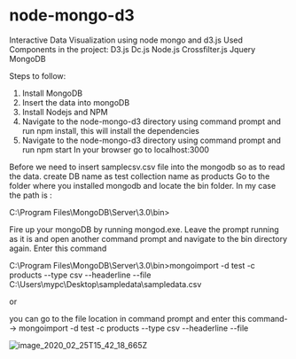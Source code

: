 # node-mongo-d3
Interactive Data Visualization using node mongo and d3.js
Used Components in the project:
D3.js
Dc.js
Node.js
Crossfilter.js
Jquery
MongoDB

Steps to follow:

1. Install MongoDB
2. Insert the data into mongoDB
3. Install Nodejs and NPM
4. Navigate to the node-mongo-d3 directory using command prompt and run npm install, this will install the dependencies
5. Navigate to the node-mongo-d3 directory using command prompt and run npm start
   In your browser go to localhost:3000
   
Before we need to insert samplecsv.csv file into the mongodb so as to read the data.
   create DB name as test 
   collection name as products
Go to the folder where you installed mongodb and locate the bin folder. In my case the path is :

C:\Program Files\MongoDB\Server\3.0\bin>

Fire up your mongoDB by running mongod.exe. Leave the prompt running as it is and open another command prompt and navigate to the bin directory again. Enter this command
 
C:\Program Files\MongoDB\Server\3.0\bin>mongoimport -d test -c products --type csv --headerline --file C:\Users\mypc\Desktop\sampledata\sampledata.csv

or

you can go to the file location in command prompt and enter this command--> mongoimport -d test -c products --type csv --headerline --file 
   
   
![image_2020_02_25T15_42_18_665Z](https://user-images.githubusercontent.com/32735357/75322942-d3826480-5899-11ea-9fcb-21cbdcd5d075.png)

